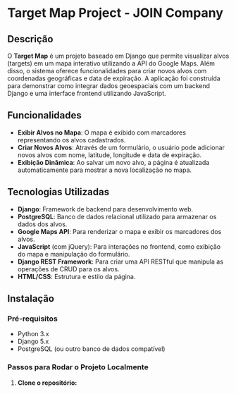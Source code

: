 # Target Map Project - JOIN Company

## Descrição

O **Target Map** é um projeto baseado em Django que permite visualizar alvos (targets) em um mapa interativo utilizando a API do Google Maps. Além disso, o sistema oferece funcionalidades para criar novos alvos com coordenadas geográficas e data de expiração. A aplicação foi construída para demonstrar como integrar dados geoespaciais com um backend Django e uma interface frontend utilizando JavaScript.

## Funcionalidades

- **Exibir Alvos no Mapa**: O mapa é exibido com marcadores representando os alvos cadastrados.
- **Criar Novos Alvos**: Através de um formulário, o usuário pode adicionar novos alvos com nome, latitude, longitude e data de expiração.
- **Exibição Dinâmica**: Ao salvar um novo alvo, a página é atualizada automaticamente para mostrar a nova localização no mapa.

## Tecnologias Utilizadas

- **Django**: Framework de backend para desenvolvimento web.
- **PostgreSQL**: Banco de dados relacional utilizado para armazenar os dados dos alvos.
- **Google Maps API**: Para renderizar o mapa e exibir os marcadores dos alvos.
- **JavaScript** (com jQuery): Para interações no frontend, como exibição do mapa e manipulação do formulário.
- **Django REST Framework**: Para criar uma API RESTful que manipula as operações de CRUD para os alvos.
- **HTML/CSS**: Estrutura e estilo da página.

## Instalação

### Pré-requisitos

- Python 3.x
- Django 5.x
- PostgreSQL (ou outro banco de dados compatível)

### Passos para Rodar o Projeto Localmente

1. **Clone o repositório:**
